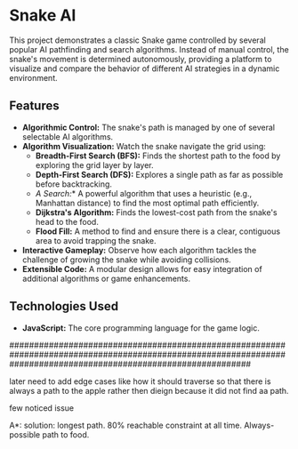 # Snake AI

This project demonstrates a classic Snake game controlled by several popular AI pathfinding and search algorithms. Instead of manual control, the snake's movement is determined autonomously, providing a platform to visualize and compare the behavior of different AI strategies in a dynamic environment.

## Features

*   **Algorithmic Control:** The snake's path is managed by one of several selectable AI algorithms.
*   **Algorithm Visualization:** Watch the snake navigate the grid using:
    *   **Breadth-First Search (BFS):** Finds the shortest path to the food by exploring the grid layer by layer.
    *   **Depth-First Search (DFS):** Explores a single path as far as possible before backtracking.
    *   **A* Search:** A powerful algorithm that uses a heuristic (e.g., Manhattan distance) to find the most optimal path efficiently.
    *   **Dijkstra's Algorithm:** Finds the lowest-cost path from the snake's head to the food.
    *   **Flood Fill:** A method to find and ensure there is a clear, contiguous area to avoid trapping the snake.
*   **Interactive Gameplay:** Observe how each algorithm tackles the challenge of growing the snake while avoiding collisions.
*   **Extensible Code:** A modular design allows for easy integration of additional algorithms or game enhancements.

## Technologies Used

*   **JavaScript:** The core programming language for the game logic.






#################################################################################################################################################################

later need to add edge cases like how it should traverse so that there is always a path to the apple rather then dieign because it did not find aa path.


few noticed issue

A*:
  solution: longest path.
            80% reachable constraint at all time.
            Always-possible path to food.
